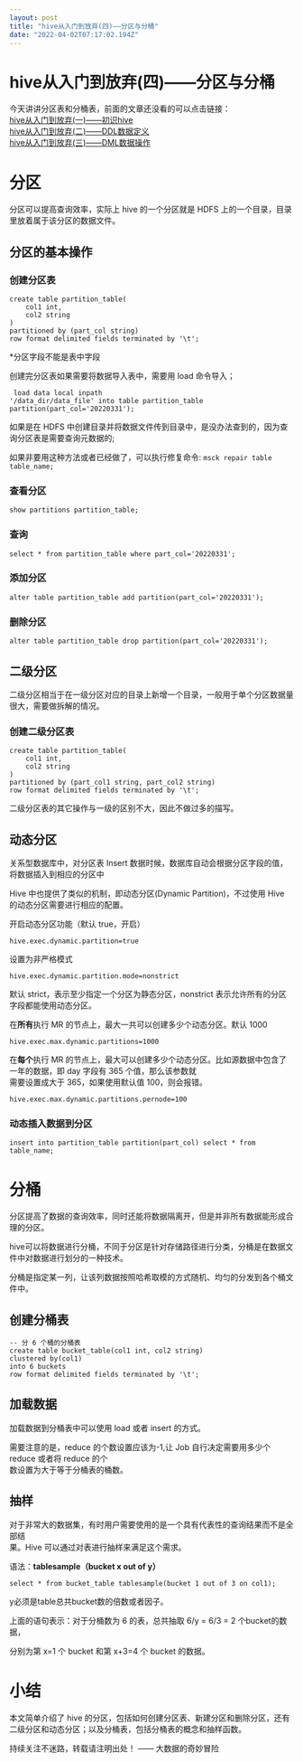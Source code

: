 ```yaml
---
layout: post
title: "hive从入门到放弃(四)——分区与分桶"
date: "2022-04-02T07:17:02.194Z"
---
```

hive从入门到放弃(四)——分区与分桶
====================

今天讲讲分区表和分桶表，前面的文章还没看的可以点击链接：  
[hive从入门到放弃(一)——初识hive](https://www.cnblogs.com/lyuzt/p/15999110.html)  
[hive从入门到放弃(二)——DDL数据定义](https://www.cnblogs.com/lyuzt/p/16013121.html)  
[hive从入门到放弃(三)——DML数据操作](https://www.cnblogs.com/lyuzt/p/16029799.html)

分区
==

分区可以提高查询效率，实际上 hive 的一个分区就是 HDFS 上的一个目录，目录里放着属于该分区的数据文件。

分区的基本操作
-------

### 创建分区表

    create table partition_table(
    	col1 int, 
    	col2 string
    )
    partitioned by (part_col string)
    row format delimited fields terminated by '\t';
    

\*分区字段不能是表中字段

创建完分区表如果需要将数据导入表中，需要用 load 命令导入；

     load data local inpath 
    '/data_dir/data_file' into table partition_table 
    partition(part_col='20220331');
    

如果是在 HDFS 中创建目录并将数据文件传到目录中，是没办法查到的，因为查询分区表是需要查询元数据的;

如果非要用这种方法或者已经做了，可以执行修复命令: `msck repair table table_name;`

### 查看分区

    show partitions partition_table;
    

### 查询

    select * from partition_table where part_col='20220331';
    

### 添加分区

    alter table partition_table add partition(part_col='20220331');
    

### 删除分区

    alter table partition_table drop partition(part_col='20220331');
    

二级分区
----

二级分区相当于在一级分区对应的目录上新增一个目录，一般用于单个分区数据量很大，需要做拆解的情况。

### 创建二级分区表

    create table partition_table(
    	col1 int, 
    	col2 string
    )
    partitioned by (part_col1 string, part_col2 string)
    row format delimited fields terminated by '\t';
    

二级分区表的其它操作与一级的区别不大，因此不做过多的描写。

动态分区
----

关系型数据库中，对分区表 Insert 数据时候，数据库自动会根据分区字段的值，将数据插入到相应的分区中

Hive 中也提供了类似的机制，即动态分区(Dynamic Partition)，不过使用 Hive 的动态分区需要进行相应的配置。

开启动态分区功能（默认 true，开启）

    hive.exec.dynamic.partition=true
    

设置为非严格模式

    hive.exec.dynamic.partition.mode=nonstrict
    

默认 strict，表示至少指定一个分区为静态分区，nonstrict 表示允许所有的分区字段都能使用动态分区。

在**所有**执行 MR 的节点上，最大一共可以创建多少个动态分区。默认 1000

    hive.exec.max.dynamic.partitions=1000
    

在**每个**执行 MR 的节点上，最大可以创建多少个动态分区。比如源数据中包含了一年的数据，即 day 字段有 365 个值，那么该参数就  
需要设置成大于 365，如果使用默认值 100，则会报错。

    hive.exec.max.dynamic.partitions.pernode=100
    

### 动态插入数据到分区

    insert into partition_table partition(part_col) select * from table_name;
    

分桶
==

分区提高了数据的查询效率，同时还能将数据隔离开，但是并非所有数据能形成合理的分区。

hive可以将数据进行分桶，不同于分区是针对存储路径进行分类，分桶是在数据文件中对数据进行划分的一种技术。

分桶是指定某一列，让该列数据按照哈希取模的方式随机、均匀的分发到各个桶文件中。

创建分桶表
-----

    -- 分 6 个桶的分桶表
    create table bucket_table(col1 int, col2 string)
    clustered by(col1) 
    into 6 buckets
    row format delimited fields terminated by '\t';
    

加载数据
----

加载数据到分桶表中可以使用 load 或者 insert 的方式。

需要注意的是，reduce 的个数设置应该为-1,让 Job 自行决定需要用多少个 reduce 或者将 reduce 的个  
数设置为大于等于分桶表的桶数。

抽样
--

对于非常大的数据集，有时用户需要使用的是一个具有代表性的查询结果而不是全部结  
果。Hive 可以通过对表进行抽样来满足这个需求。

语法：**tablesample（bucket x out of y）**

    select * from bucket_table tablesample(bucket 1 out of 3 on col1);
    

y必须是table总共bucket数的倍数或者因子。

上面的语句表示：对于分桶数为 6 的表，总共抽取 6/y = 6/3 = 2 个bucket的数据，

分别为第 x=1 个 bucket 和第 x+3=4 个 bucket 的数据。

小结
==

本文简单介绍了 hive 的分区，包括如何创建分区表、新建分区和删除分区，还有二级分区和动态分区；以及分桶表，包括分桶表的概念和抽样函数。

持续关注不迷路，转载请注明出处！ —— 大数据的奇妙冒险